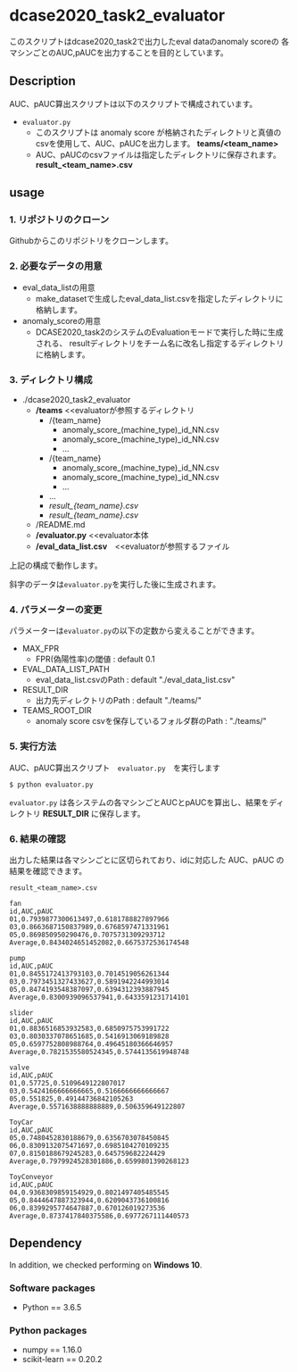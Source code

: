 # dcase2020_task2_evaluator
このスクリプトはdcase2020_task2で出力したeval dataのanomaly scoreの
各マシンごとのAUC,pAUCを出力することを目的としています。  

## Description
AUC、pAUC算出スクリプトは以下のスクリプトで構成されています。
- `evaluator.py`
    - このスクリプトは anomaly score が格納されたディレクトリと真値のcsvを使用して、AUC、pAUCを出力します。 **teams/<team_name>**
    - AUC、pAUCのcsvファイルは指定したディレクトリに保存されます。 **result_<team_name>.csv**

## usage
### 1. リポジトリのクローン
Githubからこのリポジトリをクローンします。

### 2. 必要なデータの用意
- eval_data_listの用意
    - make_datasetで生成したeval_data_list.csvを指定したディレクトリに格納します。
- anomaly_scoreの用意
    - DCASE2020_task2のシステムのEvaluationモードで実行した時に生成される、
resultディレクトリをチーム名に改名し指定するディレクトリに格納します。


### 3. ディレクトリ構成

- ./dcase2020_task2_evaluator
    - __/teams__ <<evaluatorが参照するディレクトリ
        - /{team_name}
            - anomaly_score_(machine_type)_id_NN.csv
            - anomaly_score_(machine_type)_id_NN.csv
            - ...
        - /{team_name}
            - anomaly_score_(machine_type)_id_NN.csv
            - anomaly_score_(machine_type)_id_NN.csv
            - ...
        - ...
        - *result_{team_name}.csv*
        - *result_{team_name}.csv*
    - /README.md
    - __/evaluator.py__ <<evaluator本体
    - __/eval_data_list.csv__　<<evaluatorが参照するファイル
  
上記の構成で動作します。

斜字のデータは`evaluator.py`を実行した後に生成されます。

### 4. パラメーターの変更
パラメーターは`evaluator.py`の以下の定数から変えることができます。
- MAX_FPR
    - FPR(偽陽性率)の閾値 : default 0.1
- EVAL_DATA_LIST_PATH
    - eval_data_list.csvのPath : default "./eval_data_list.csv"
- RESULT_DIR
    - 出力先ディレクトリのPath : default "./teams/"
- TEAMS_ROOT_DIR
    - anomaly score csvを保存しているフォルダ群のPath : "./teams/"

### 5. 実行方法
AUC、pAUC算出スクリプト　`evaluator.py`　を実行します
```
$ python evaluator.py
```
`evaluator.py` は各システムの各マシンごとAUCとpAUCを算出し、結果をディレクトリ **RESULT_DIR** に保存します。

### 6. 結果の確認
出力した結果は各マシンごとに区切られており、idに対応した
AUC、pAUC の結果を確認できます。

`result_<team_name>.csv`
```
fan
id,AUC,pAUC
01,0.7939877300613497,0.6181788827897966
03,0.8663687150837989,0.6768597471331961
05,0.869850950290476,0.7075731309293712
Average,0.8434024651452082,0.6675372536174548

pump
id,AUC,pAUC
01,0.8455172413793103,0.7014519056261344
03,0.7973451327433627,0.5891942244993014
05,0.8474193548387097,0.6394312393887945
Average,0.8300939096537941,0.6433591231714101

slider
id,AUC,pAUC
01,0.8836516853932583,0.6850975753991722
03,0.8030337078651685,0.5416913069189828
05,0.6597752808988764,0.49645180366646957
Average,0.7821535580524345,0.5744135619948748

valve
id,AUC,pAUC
01,0.57725,0.5109649122807017
03,0.5424166666666665,0.5166666666666667
05,0.551825,0.49144736842105263
Average,0.5571638888888889,0.506359649122807

ToyCar
id,AUC,pAUC
05,0.7480452830188679,0.6356703078450845
06,0.8309132075471697,0.6985104270109235
07,0.8150188679245283,0.645759682224429
Average,0.7979924528301886,0.6599801390268123

ToyConveyor
id,AUC,pAUC
04,0.9368309859154929,0.8021497405485545
05,0.8444647887323944,0.6209043736100816
06,0.8399295774647887,0.670126019273536
Average,0.8737417840375586,0.6977267111440573
```

## Dependency
In addition, we checked performing on **Windows 10**.

### Software packages
- Python == 3.6.5

### Python packages
- numpy                         == 1.16.0
- scikit-learn                  == 0.20.2

